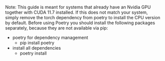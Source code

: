 Note: This guide is meant for systems that already have an Nvidia GPU together with CUDA 11.7 installed.
If this does not match your system, simply remove the torch dependency from poetry to install the CPU version by default.
Before using Poetry you should install the following packages separately, because they are not available via pip:
- poetry for dependency management
  - pip install poetry
- install all dependencies
  - poetry install
